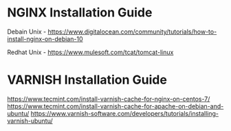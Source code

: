 # NGINX Installation Guide 

Debain Unix - https://www.digitalocean.com/community/tutorials/how-to-install-nginx-on-debian-10

Redhat Unix - https://www.mulesoft.com/tcat/tomcat-linux

# VARNISH Installation Guide 

https://www.tecmint.com/install-varnish-cache-for-nginx-on-centos-7/
https://www.tecmint.com/install-varnish-cache-for-apache-on-debian-and-ubuntu/
https://www.varnish-software.com/developers/tutorials/installing-varnish-ubuntu/
